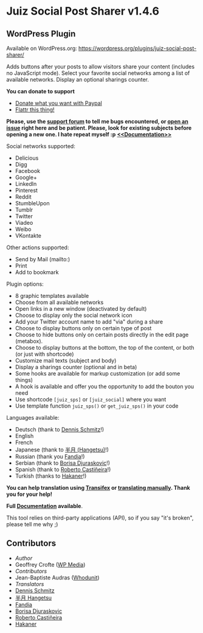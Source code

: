 Juiz Social Post Sharer v1.4.6
========================
WordPress Plugin
---------------
Available on WordPress.org:
https://wordpress.org/plugins/juiz-social-post-sharer/


Adds buttons after your posts to allow visitors share your content (includes no JavaScript mode).
Select your favorite social networks among a list of available networks. Display an optional sharings counter.

**You can donate to support**

* [Donate what you want with Paypal](https://www.paypal.com/cgi-bin/webscr?cmd=_donations&business=P39NJPCWVXGDY&lc=FR&item_name=Juiz%20Social%20Post%20Sharer%20%2d%20WP%20Plugin&item_number=%23wp%2djsps&currency_code=EUR&bn=PP%2dDonationsBF%3abtn_donate_SM%2egif%3aNonHosted)
* [Flattr this thing!](https://flattr.com/submit/auto?user_id=CreativeJuiz&url=http://wordpress.org/plugins/juiz-social-post-sharer/&title=Juiz%20Social%20Post%20Sharer%20-%20WordPress%20Plugin&description=Awesome%20WordPress%20Plugin%20helping%20you%20to%20add%20buttons%20at%20the%20beginning%20or%20the%20end%20of%20your%20WordPress%20contents%20easily&tags=WordPress,Social,Share,Buttons,Network,Twitter,Facebook,Linkedin&category=software)

**Please, use the <a href="https://wordpress.org/support/plugin/juiz-social-post-sharer">support forum</a> to tell me bugs encountered, or <a href="https://github.com/creativejuiz/juiz-social-post-sharer/issues">open an issue</a> right here and be patient. Please, look for existing subjects before opening a new one. I hate repeat myself :p**
<a href="http://creativejuiz.fr/blog/doc/juiz-social-post-sharer-documentation.html">**&lt;&lt;Documentation&gt;&gt;**</a>


Social networks supported:

* Delicious
* Digg
* Facebook 
* Google+
* LinkedIn
* Pinterest
* Reddit
* StumbleUpon
* Tumblr
* Twitter
* Viadeo
* Weibo
* VKontakte

Other actions supported:

* Send by Mail (mailto:)
* Print
* Add to bookmark

Plugin options:

* 8 graphic templates available
* Choose from all available networks
* Open links in a new window (deactivated by default)
* Choose to display only the social network icon
* Add your Twitter account name to add "via" during a share
* Choose to display buttons only on certain type of post
* Choose to hide buttons only on certain posts directly in the edit page (metabox).
* Choose to display buttons at the bottom, the top of the content, or both (or just with shortcode)
* Customize mail texts (subject and body)
* Display a sharings counter (optional and in beta)
* Some hooks are available for markup customization (or add some things)
* A hook is available and offer you the opportunity to add the bouton you need
* Use shortcode <code>[juiz_sps]</code> or <code>[juiz_social]</code> where you want
* Use template function <code>juiz_sps()</code> or <code>get_juiz_sps()</code> in your code

Languages available:

* Deutsch (thank to [Dennis Schmitz](http://compcardinmotion.de "Dennis Schmitz's website")!)
* English
* French
* Japanese (thank to [半月 (Hangetsu)](http://wp.fruit-frappe.net/ "Hangetsu's website")!)
* Russian (thank you [Fandia](http://fandia.w.pw "Fandia's website")!)
* Serbian (thank to [Borisa Djuraskovic](http://www.webhostinghub.com "Borisa Djuraskovic's website")!)
* Spanish (thank to [Roberto Castiñeira](www.mediapartner.es "Roberto Castiñeira's website")!)
* Turkish (thanks to [Hakaner](http://hakanertr.wordpress.com/ "His website")!)

**You can help translation using <a href="https://www.transifex.com/projects/p/juiz-social-post-sharer/">Transifex</a> or <a href="http://plugins.svn.wordpress.org/juiz-social-post-sharer/trunk/languages/">translating manually</a>. Thank you for your help!**

<strong>Full <a href="http://creativejuiz.fr/blog/doc/juiz-social-post-sharer-documentation.html">Documentation</a> available</strong>.


This tool relies on third-party applications (API), so if you say "it's broken", please tell me why ;)

Contributors
------------------

* *Author*
 * Geoffrey Crofte ([WP Media](http://wp-media.me))
* *Contributors*
 * Jean-Baptiste Audras ([Whodunit](http://www.whodunit.fr/))
* *Translators*
 * [Dennis Schmitz](http://compcardinmotion.de)
 * [半月 Hangetsu](http://wp.fruit-frappe.net/)
 * [Fandia](http://fandia.w.pw)
 * [Borisa Djuraskovic](http://www.webhostinghub.com)
 * [Roberto Castiñeira](www.mediapartner.es)
 * [Hakaner](http://hakanertr.wordpress.com/)
